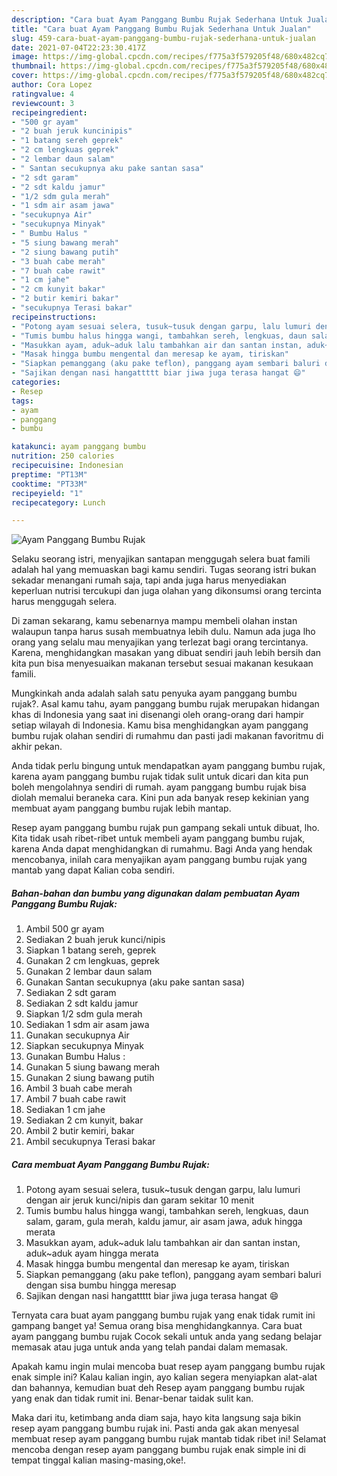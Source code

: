 ```yaml
---
description: "Cara buat Ayam Panggang Bumbu Rujak Sederhana Untuk Jualan"
title: "Cara buat Ayam Panggang Bumbu Rujak Sederhana Untuk Jualan"
slug: 459-cara-buat-ayam-panggang-bumbu-rujak-sederhana-untuk-jualan
date: 2021-07-04T22:23:30.417Z
image: https://img-global.cpcdn.com/recipes/f775a3f579205f48/680x482cq70/ayam-panggang-bumbu-rujak-foto-resep-utama.jpg
thumbnail: https://img-global.cpcdn.com/recipes/f775a3f579205f48/680x482cq70/ayam-panggang-bumbu-rujak-foto-resep-utama.jpg
cover: https://img-global.cpcdn.com/recipes/f775a3f579205f48/680x482cq70/ayam-panggang-bumbu-rujak-foto-resep-utama.jpg
author: Cora Lopez
ratingvalue: 4
reviewcount: 3
recipeingredient:
- "500 gr ayam"
- "2 buah jeruk kuncinipis"
- "1 batang sereh geprek"
- "2 cm lengkuas geprek"
- "2 lembar daun salam"
- " Santan secukupnya aku pake santan sasa"
- "2 sdt garam"
- "2 sdt kaldu jamur"
- "1/2 sdm gula merah"
- "1 sdm air asam jawa"
- "secukupnya Air"
- "secukupnya Minyak"
- " Bumbu Halus "
- "5 siung bawang merah"
- "2 siung bawang putih"
- "3 buah cabe merah"
- "7 buah cabe rawit"
- "1 cm jahe"
- "2 cm kunyit bakar"
- "2 butir kemiri bakar"
- "secukupnya Terasi bakar"
recipeinstructions:
- "Potong ayam sesuai selera, tusuk~tusuk dengan garpu, lalu lumuri dengan air jeruk kunci/nipis dan garam sekitar 10 menit"
- "Tumis bumbu halus hingga wangi, tambahkan sereh, lengkuas, daun salam, garam, gula merah, kaldu jamur, air asam jawa, aduk hingga merata"
- "Masukkan ayam, aduk~aduk lalu tambahkan air dan santan instan, aduk~aduk ayam hingga merata"
- "Masak hingga bumbu mengental dan meresap ke ayam, tiriskan"
- "Siapkan pemanggang (aku pake teflon), panggang ayam sembari baluri dengan sisa bumbu hingga meresap"
- "Sajikan dengan nasi hangattttt biar jiwa juga terasa hangat 😄"
categories:
- Resep
tags:
- ayam
- panggang
- bumbu

katakunci: ayam panggang bumbu 
nutrition: 250 calories
recipecuisine: Indonesian
preptime: "PT13M"
cooktime: "PT33M"
recipeyield: "1"
recipecategory: Lunch

---
```



![Ayam Panggang Bumbu Rujak](https://img-global.cpcdn.com/recipes/f775a3f579205f48/680x482cq70/ayam-panggang-bumbu-rujak-foto-resep-utama.jpg)

Selaku seorang istri, menyajikan santapan menggugah selera buat famili adalah hal yang memuaskan bagi kamu sendiri. Tugas seorang istri bukan sekadar menangani rumah saja, tapi anda juga harus menyediakan keperluan nutrisi tercukupi dan juga olahan yang dikonsumsi orang tercinta harus menggugah selera.

Di zaman  sekarang, kamu sebenarnya mampu membeli olahan instan walaupun tanpa harus susah membuatnya lebih dulu. Namun ada juga lho orang yang selalu mau menyajikan yang terlezat bagi orang tercintanya. Karena, menghidangkan masakan yang dibuat sendiri jauh lebih bersih dan kita pun bisa menyesuaikan makanan tersebut sesuai makanan kesukaan famili. 



Mungkinkah anda adalah salah satu penyuka ayam panggang bumbu rujak?. Asal kamu tahu, ayam panggang bumbu rujak merupakan hidangan khas di Indonesia yang saat ini disenangi oleh orang-orang dari hampir setiap wilayah di Indonesia. Kamu bisa menghidangkan ayam panggang bumbu rujak olahan sendiri di rumahmu dan pasti jadi makanan favoritmu di akhir pekan.

Anda tidak perlu bingung untuk mendapatkan ayam panggang bumbu rujak, karena ayam panggang bumbu rujak tidak sulit untuk dicari dan kita pun boleh mengolahnya sendiri di rumah. ayam panggang bumbu rujak bisa diolah memalui beraneka cara. Kini pun ada banyak resep kekinian yang membuat ayam panggang bumbu rujak lebih mantap.

Resep ayam panggang bumbu rujak pun gampang sekali untuk dibuat, lho. Kita tidak usah ribet-ribet untuk membeli ayam panggang bumbu rujak, karena Anda dapat menghidangkan di rumahmu. Bagi Anda yang hendak mencobanya, inilah cara menyajikan ayam panggang bumbu rujak yang mantab yang dapat Kalian coba sendiri.

<!--inarticleads1-->

##### Bahan-bahan dan bumbu yang digunakan dalam pembuatan Ayam Panggang Bumbu Rujak:

1. Ambil 500 gr ayam
1. Sediakan 2 buah jeruk kunci/nipis
1. Siapkan 1 batang sereh, geprek
1. Gunakan 2 cm lengkuas, geprek
1. Gunakan 2 lembar daun salam
1. Gunakan  Santan secukupnya (aku pake santan sasa)
1. Sediakan 2 sdt garam
1. Sediakan 2 sdt kaldu jamur
1. Siapkan 1/2 sdm gula merah
1. Sediakan 1 sdm air asam jawa
1. Gunakan secukupnya Air
1. Siapkan secukupnya Minyak
1. Gunakan  Bumbu Halus :
1. Gunakan 5 siung bawang merah
1. Gunakan 2 siung bawang putih
1. Ambil 3 buah cabe merah
1. Ambil 7 buah cabe rawit
1. Sediakan 1 cm jahe
1. Sediakan 2 cm kunyit, bakar
1. Ambil 2 butir kemiri, bakar
1. Ambil secukupnya Terasi bakar




<!--inarticleads2-->

##### Cara membuat Ayam Panggang Bumbu Rujak:

1. Potong ayam sesuai selera, tusuk~tusuk dengan garpu, lalu lumuri dengan air jeruk kunci/nipis dan garam sekitar 10 menit
1. Tumis bumbu halus hingga wangi, tambahkan sereh, lengkuas, daun salam, garam, gula merah, kaldu jamur, air asam jawa, aduk hingga merata
1. Masukkan ayam, aduk~aduk lalu tambahkan air dan santan instan, aduk~aduk ayam hingga merata
1. Masak hingga bumbu mengental dan meresap ke ayam, tiriskan
1. Siapkan pemanggang (aku pake teflon), panggang ayam sembari baluri dengan sisa bumbu hingga meresap
1. Sajikan dengan nasi hangattttt biar jiwa juga terasa hangat 😄




Ternyata cara buat ayam panggang bumbu rujak yang enak tidak rumit ini gampang banget ya! Semua orang bisa menghidangkannya. Cara buat ayam panggang bumbu rujak Cocok sekali untuk anda yang sedang belajar memasak atau juga untuk anda yang telah pandai dalam memasak.

Apakah kamu ingin mulai mencoba buat resep ayam panggang bumbu rujak enak simple ini? Kalau kalian ingin, ayo kalian segera menyiapkan alat-alat dan bahannya, kemudian buat deh Resep ayam panggang bumbu rujak yang enak dan tidak rumit ini. Benar-benar taidak sulit kan. 

Maka dari itu, ketimbang anda diam saja, hayo kita langsung saja bikin resep ayam panggang bumbu rujak ini. Pasti anda gak akan menyesal membuat resep ayam panggang bumbu rujak mantab tidak ribet ini! Selamat mencoba dengan resep ayam panggang bumbu rujak enak simple ini di tempat tinggal kalian masing-masing,oke!.

